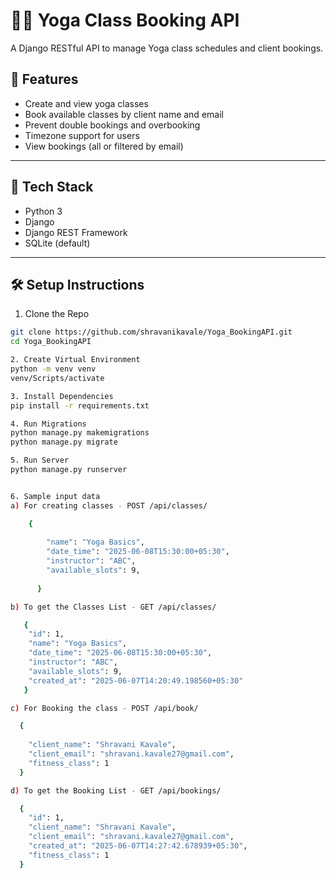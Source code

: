 # 🧘‍♀️ Yoga Class Booking API

A Django RESTful API to manage Yoga class schedules and client bookings.

## 📌 Features

- Create and view yoga classes
- Book available classes by client name and email
- Prevent double bookings and overbooking
- Timezone support for users
- View bookings (all or filtered by email)

---

## 🚀 Tech Stack

- Python 3
- Django
- Django REST Framework
- SQLite (default)

---

## 🛠️ Setup Instructions

1. Clone the Repo

```bash
git clone https://github.com/shravanikavale/Yoga_BookingAPI.git
cd Yoga_BookingAPI

2. Create Virtual Environment
python -m venv venv
venv/Scripts/activate

3. Install Dependencies
pip install -r requirements.txt

4. Run Migrations
python manage.py makemigrations
python manage.py migrate

5. Run Server
python manage.py runserver


6. Sample input data
a) For creating classes - POST /api/classes/

    {
       
        "name": "Yoga Basics",
        "date_time": "2025-06-08T15:30:00+05:30",
        "instructor": "ABC",
        "available_slots": 9,
        
      }

b) To get the Classes List - GET /api/classes/

   {
    "id": 1,
    "name": "Yoga Basics",
    "date_time": "2025-06-08T15:30:00+05:30",
    "instructor": "ABC",
    "available_slots": 9,
    "created_at": "2025-06-07T14:20:49.198560+05:30"
   }

c) For Booking the class - POST /api/book/

  {
    
    "client_name": "Shravani Kavale",
    "client_email": "shravani.kavale27@gmail.com",
    "fitness_class": 1
  }

d) To get the Booking List - GET /api/bookings/

  {
    "id": 1,
    "client_name": "Shravani Kavale",
    "client_email": "shravani.kavale27@gmail.com",
    "created_at": "2025-06-07T14:27:42.678939+05:30",
    "fitness_class": 1
  }

